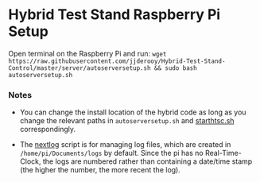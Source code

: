 # Hybrid Test Stand Raspberry Pi Setup

Open terminal on the Raspberry Pi and run: `wget https://raw.githubusercontent.com/jjderooy/Hybrid-Test-Stand-Control/master/server/autoserversetup.sh && sudo bash autoserversetup.sh`
 
### Notes

 - You can change the install location of the hybrid code as long as you change the relevant paths in `autoserversetup.sh`
 and [starthtsc.sh](starthtsc.sh) correspondingly.
 
 - The [nextlog](nextlog.py) script is for managing log files, which are created in `/home/pi/Documents/logs` by
 default. Since the pi has no Real-Time-Clock, the logs are numbered rather than containing a date/time stamp (the higher the
 number, the more recent the log).

